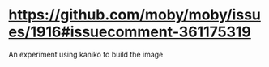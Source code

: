 # https://github.com/moby/moby/issues/1916#issuecomment-361175319

An experiment using kaniko to build the image

